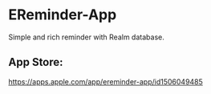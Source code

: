 # EReminder-App
Simple and rich reminder with Realm database.

## App Store: ##
https://apps.apple.com/app/ereminder-app/id1506049485
